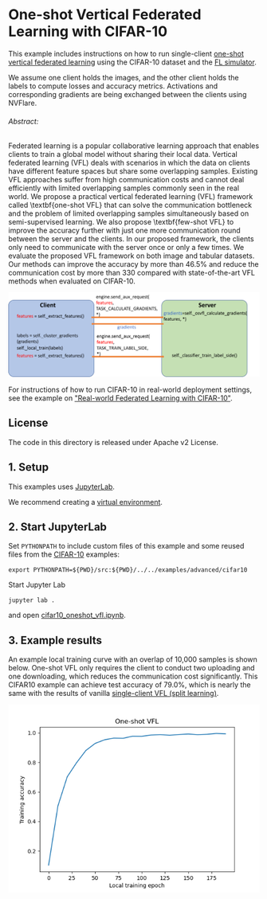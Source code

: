 # One-shot Vertical Federated Learning with CIFAR-10

This example includes instructions on how to run single-client [one-shot vertical federated learning](https://arxiv.org/abs/2303.16270) using the 
CIFAR-10 dataset and the [FL simulator](https://nvflare.readthedocs.io/en/latest/user_guide/fl_simulator.html).

We assume one client holds the images, and the other client holds the labels to compute losses and accuracy metrics. 
Activations and corresponding gradients are being exchanged between the clients using NVFlare.

###### Abstract:
Federated learning is a popular collaborative learning approach that enables clients to train a global model without sharing their local data. Vertical federated learning (VFL) deals with scenarios in which the data on clients have different feature spaces but share some overlapping samples. Existing VFL approaches suffer from high communication costs and cannot deal efficiently with limited overlapping samples commonly seen in the real world. We propose a practical vertical federated learning (VFL) framework called \textbf{one-shot VFL} that can solve the communication bottleneck and the problem of limited overlapping samples simultaneously based on semi-supervised learning. We also propose \textbf{few-shot VFL} to improve the accuracy further with just one more communication round between the server and the clients. In our proposed framework, the clients only need to communicate with the server once or only a few times. We evaluate the proposed VFL framework on both image and tabular datasets. Our methods can improve the accuracy by more than 46.5\% and reduce the communication cost by more than 330 compared with state-of-the-art VFL methods when evaluated on CIFAR-10.

<img src="./figs/oneshotVFL.png" alt="One-shot VFL setup" width="800"/>

For instructions of how to run CIFAR-10 in real-world deployment settings, 
see the example on ["Real-world Federated Learning with CIFAR-10"](../../cifar10/cifar10-real-world/README.md).

## License
The code in this directory is released under Apache v2 License.

## 1. Setup
This examples uses [JupyterLab](https://jupyter.org).

We recommend creating a [virtual environment](../../../README.md#set-up-a-virtual-environment).

## 2. Start JupyterLab
Set `PYTHONPATH` to include custom files of this example and some reused files from the [CIFAR-10](../../examples/advanced/cifar10) examples:
```
export PYTHONPATH=${PWD}/src:${PWD}/../../examples/advanced/cifar10
```
Start Jupyter Lab
```
jupyter lab .
```
and open [cifar10_oneshot_vfl.ipynb](./cifar10_oneshot_vfl.ipynb).

## 3. Example results
An example local training curve with an overlap of 10,000 samples is shown below.
One-shot VFL only requires the client to conduct two uploading and one downloading, which reduces the communication cost significantly. This CIFAR10 example can achieve test accuracy of 79.0%, which is nearly the same with the results of vanilla [single-client VFL (split learning)](https://github.com/jeremy313/NVFlare/tree/dev/examples/advanced/vertical_federated_learning/cifar10-splitnn).

<img src="./figs/oneshotVFL_results.png" alt="One-shot VFL results" width="600"/>
